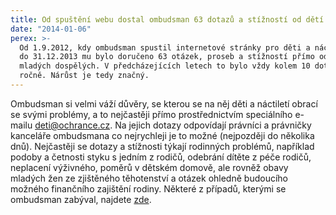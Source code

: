 ```yaml
---
title: Od spuštění webu dostal ombudsman 63 dotazů a stížností od dětí a náctiletých
date: "2014-01-06"
perex: >-
  Od 1.9.2012, kdy ombudsman spustil internetové stránky pro děti a náctileté,
  do 31.12.2013 mu bylo doručeno 63 otázek, proseb a stížností přímo od dětí a
  mladých dospělých. V předcházejících letech to bylo vždy kolem 10 dotazů
  ročně. Nárůst je tedy značný.
---
```


Ombudsman si velmi váží důvěry, se kterou se na něj děti a náctiletí obrací se svými problémy, a to nejčastěji přímo prostřednictvím speciálního e-mailu [deti@ochrance.cz](mailto:deti@ochrance.cz). Na jejich dotazy odpovídají právníci a právničky kanceláře ombudsmana co nejrychleji je to možné (nejpozději do několika dnů). Nejčastěji se dotazy a stížnosti týkají rodinných problémů, například podoby a četnosti styku s jedním z rodičů, odebrání dítěte z péče rodičů, neplacení výživného, poměrů v dětském domově, ale rovněž obavy mladých žen ze zjištěného těhotenství a otázek ohledně budoucího možného finančního zajištění rodiny. Některé z případů, kterými se ombudsman zabýval, najdete [zde](jakymi-pripady-jsme-se-uz-zabyvali/).
